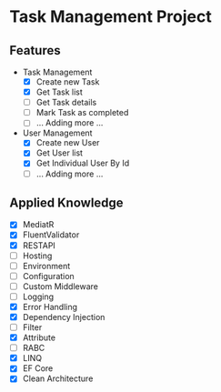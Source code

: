 # Task Management Project

## Features

- Task Management
  - [x] Create new Task
  - [x] Get Task list
  - [ ] Get Task details
  - [ ] Mark Task as completed
  - [ ] ... Adding more ...
- User Management
  - [x] Create new User
  - [x] Get User list
  - [x] Get Individual User By Id
  - [ ] ... Adding more ...

## Applied Knowledge

- [x] MediatR
- [x] FluentValidator
- [x] RESTAPI
- [ ] Hosting
- [ ] Environment
- [ ] Configuration
- [ ] Custom Middleware
- [ ] Logging
- [x] Error Handling
- [x] Dependency Injection
- [ ] Filter 
- [x] Attribute
- [ ] RABC
- [x] LINQ
- [x] EF Core
- [x] Clean Architecture
